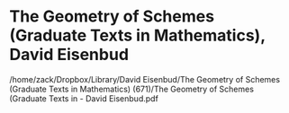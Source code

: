 # The Geometry of Schemes (Graduate Texts in Mathematics), David Eisenbud

/home/zack/Dropbox/Library/David Eisenbud/The Geometry of Schemes (Graduate Texts in Mathematics) (671)/The Geometry of Schemes (Graduate Texts in - David Eisenbud.pdf


